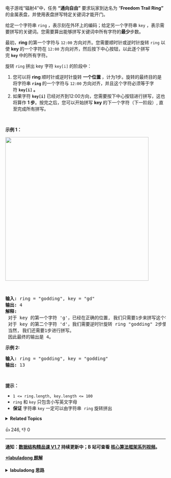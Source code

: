 <p>电子游戏“辐射4”中，任务 <strong>“通向自由”</strong> 要求玩家到达名为 “<strong>Freedom Trail Ring”</strong> 的金属表盘，并使用表盘拼写特定关键词才能开门。</p>

<p>给定一个字符串&nbsp;<code>ring</code>&nbsp;，表示刻在外环上的编码；给定另一个字符串&nbsp;<code>key</code>&nbsp;，表示需要拼写的关键词。您需要算出能够拼写关键词中所有字符的<strong>最少</strong>步数。</p>

<p>最初，<strong>ring&nbsp;</strong>的第一个字符与 <code>12:00</code> 方向对齐。您需要顺时针或逆时针旋转 <code>ring</code> 以使&nbsp;<strong>key&nbsp;</strong>的一个字符在 <code>12:00</code> 方向对齐，然后按下中心按钮，以此逐个拼写完&nbsp;<strong><code>key</code>&nbsp;</strong>中的所有字符。</p>

<p>旋转&nbsp;<code>ring</code><strong>&nbsp;</strong>拼出 key 字符&nbsp;<code>key[i]</code><strong>&nbsp;</strong>的阶段中：</p>

<ol>
	<li>您可以将&nbsp;<strong>ring&nbsp;</strong>顺时针或逆时针旋转&nbsp;<strong>一个位置&nbsp;</strong>，计为1步。旋转的最终目的是将字符串&nbsp;<strong><code>ring</code>&nbsp;</strong>的一个字符与 <code>12:00</code> 方向对齐，并且这个字符必须等于字符&nbsp;<strong><code>key[i]</code> 。</strong></li>
	<li>如果字符&nbsp;<strong><code>key[i]</code>&nbsp;</strong>已经对齐到12:00方向，您需要按下中心按钮进行拼写，这也将算作&nbsp;<strong>1 步</strong>。按完之后，您可以开始拼写&nbsp;<strong>key&nbsp;</strong>的下一个字符（下一阶段）, 直至完成所有拼写。</li>
</ol>

<p>&nbsp;</p>

<p><strong>示例 1：</strong></p>

<p><img src="https://assets.leetcode.com/uploads/2018/10/22/ring.jpg" style="height: 450px; width: 450px;" /></p>

<center>&nbsp;</center>

<pre>
<strong>输入:</strong> ring = "godding", key = "gd"
<strong>输出:</strong> 4
<strong>解释:</strong>
 对于 key 的第一个字符 'g'，已经在正确的位置, 我们只需要1步来拼写这个字符。 
 对于 key 的第二个字符 'd'，我们需要逆时针旋转 ring "godding" 2步使它变成 "ddinggo"。
 当然, 我们还需要1步进行拼写。
 因此最终的输出是 4。
</pre>

<p><strong>示例 2:</strong></p>

<pre>
<strong>输入:</strong> ring = "godding", key = "godding"
<strong>输出:</strong> 13
</pre>

<p>&nbsp;</p>

<p><strong>提示：</strong></p>

<ul>
	<li><code>1 &lt;= ring.length, key.length &lt;= 100</code></li>
	<li><code>ring</code>&nbsp;和&nbsp;<code>key</code>&nbsp;只包含小写英文字母</li>
	<li><strong>保证</strong> 字符串&nbsp;<code>key</code>&nbsp;一定可以由字符串 &nbsp;<code>ring</code>&nbsp;旋转拼出</li>
</ul>
<details><summary><strong>Related Topics</strong></summary>深度优先搜索 | 广度优先搜索 | 字符串 | 动态规划</details><br>

<div>👍 246, 👎 0</div>

<div id="labuladong"><hr>

**通知：[数据结构精品课 V1.7](https://aep.h5.xeknow.com/s/1XJHEO) 持续更新中；B 站可查看 [核心算法框架系列视频](https://space.bilibili.com/14089380/channel/series)。**



<p><strong><a href="https://labuladong.github.io/article?qno=514" target="_blank">⭐️labuladong 题解</a></strong></p>
<details><summary><strong>labuladong 思路</strong></summary>

## 基本思路

`dp` 函数的定义如下：**当圆盘指针指向 `ring[i]` 时，输入字符串 `key[j..]` 至少需要 `dp(ring, i, key, j)` 次操作**。

根据这个定义，题目其实就是想计算 `dp(ring, 0, key, 0)` 的值，base case 就是 `dp(ring, i, key, len(key)) = 0`。

**详细题解：[动态规划帮我通关了《辐射4》](https://labuladong.github.io/article/fname.html?fname=转盘)**

**标签：[二维动态规划](https://mp.weixin.qq.com/mp/appmsgalbum?__biz=MzAxODQxMDM0Mw==&action=getalbum&album_id=2122017695998050308)，[动态规划](https://mp.weixin.qq.com/mp/appmsgalbum?__biz=MzAxODQxMDM0Mw==&action=getalbum&album_id=1318881141113536512)**

## 解法代码

```cpp
class Solution {
    public:
    // 字符 -> 索引列表
    unordered_map<char, vector<int>> charToIndex;
    // 备忘录
    vector<vector<int>> memo;

    /* 主函数 */
    int findRotateSteps(string ring, string key) {
        int m = ring.size();
        int n = key.size();
        // 备忘录全部初始化为 0
        memo.resize(m, vector<int>(n, 0));
        // 记录圆环上字符到索引的映射
        for (int i = 0; i < ring.size(); i++) {
            charToIndex[ring[i]].push_back(i);
        }
        // 圆盘指针最初指向 12 点钟方向，
        // 从第一个字符开始输入 key
        return dp(ring, 0, key, 0);
    }

    // 计算圆盘指针在 ring[i]，输入 key[j..] 的最少操作数
    int dp(string& ring, int i, string& key, int j) {
        // base case 完成输入
        if (j == key.size()) return 0;
        // 查找备忘录，避免重叠子问题
        if (memo[i][j] != 0) return memo[i][j];

        int n = ring.size();
        // 做选择
        int res = INT_MAX;
        // ring 上可能有多个字符 key[j]
        for (int k : charToIndex[key[j]]) {
            // 拨动指针的次数
            int delta = abs(k - i);
            // 选择顺时针还是逆时针
            delta = min(delta, n - delta);
            // 将指针拨到 ring[k]，继续输入 key[j+1..]
            int subProblem = dp(ring, k, key, j + 1);
            // 选择「整体」操作次数最少的
            // 加一是因为按动按钮也是一次操作
            res = min(res, 1 + delta + subProblem);
        }
        // 将结果存入备忘录
        memo[i][j] = res;
        return res;
    }
};
```

</details>
</div>





